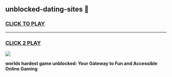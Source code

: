 
## unblocked-dating-sites 👋
<h3>
<a href="https://premium.freeplayer.one?title=unblocked-dating-sites&ref=14F">CLICK TO PLAY</a></h3>
<hr>

<h3>
<a href="https://premium.freeplayer.one?title=unblocked-dating-sites&ref=14F">CLICK 2 PLAY</a>
  
</h3>

<a href="https://premium.freeplayer.one?title=unblocked-dating-sites&ref=12F/"><img src="https://clearcache.store/games.png"></a>


**worlds hardest game unblocked: Your Gateway to Fun and Accessible Online Gaming**
